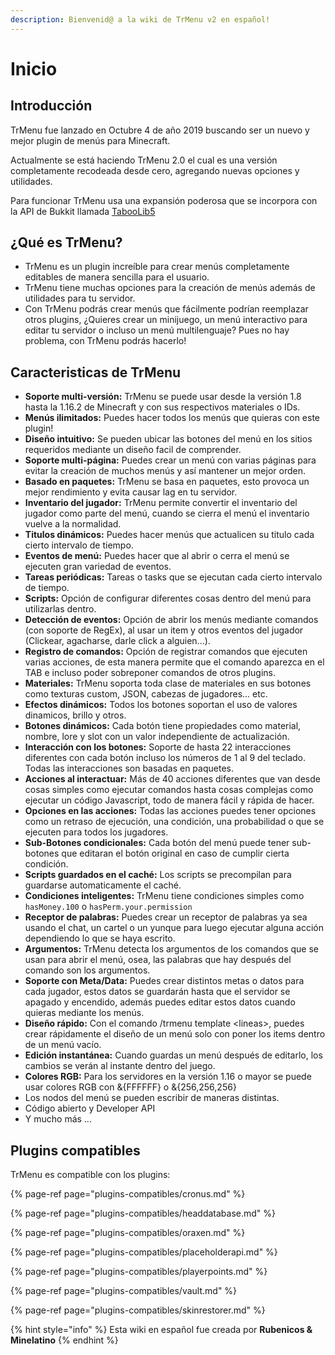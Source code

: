 ```yaml
---
description: Bienvenid@ a la wiki de TrMenu v2 en español!
---
```


# Inicio

## Introducción

TrMenu fue lanzado en Octubre 4 de año 2019 buscando ser un nuevo y mejor plugin de menús para Minecraft.

Actualmente se está haciendo TrMenu 2.0 el cual es una versión completamente recodeada desde cero, agregando nuevas opciones y utilidades.

Para funcionar TrMenu usa una expansión poderosa que se incorpora con la API de Bukkit llamada [TabooLib5](https://github.com/TabooLib)

## ¿Qué es TrMenu?

* TrMenu es un plugin increíble para crear menús completamente editables de manera sencilla para el usuario.
* TrMenu tiene muchas opciones para la creación de menús además de utilidades para tu servidor.
* Con TrMenu podrás crear menús que fácilmente podrían reemplazar otros plugins, ¿Quieres crear un minijuego, un menú interactivo para editar tu servidor o incluso un menú multilenguaje? Pues no hay problema, con TrMenu podrás hacerlo!

## Caracteristicas de TrMenu

* **Soporte multi-versión:** TrMenu se puede usar desde la versión 1.8 hasta la 1.16.2 de Minecraft y con sus respectivos materiales o IDs.
* **Menús ilimitados:** Puedes hacer todos los menús que quieras con este plugin!
* **Diseño intuitivo:** Se pueden ubicar las botones del menú en los sitios requeridos mediante un diseño facil de comprender.
* **Soporte multi-página:** Puedes crear un menú con varias páginas para evitar la creación de muchos menús y así mantener un mejor orden.
* **Basado en paquetes:** TrMenu se basa en paquetes, esto provoca un mejor rendimiento y evita causar lag en tu servidor.
* **Inventario del jugador:** TrMenu permite convertir el inventario del jugador como parte del menú, cuando se cierra el menú el inventario vuelve a la normalidad.
* **Titulos dinámicos:** Puedes hacer menús que actualicen su titulo cada cierto intervalo de tiempo.
* **Eventos de menú:** Puedes hacer que al abrir o cerra el menú se ejecuten gran variedad de eventos.
* **Tareas periódicas:** Tareas o tasks que se ejecutan cada cierto intervalo de tiempo.
* **Scripts:** Opción de configurar diferentes cosas dentro del menú para utilizarlas dentro.
* **Detección de eventos:** Opción de abrir los menús mediante comandos \(con soporte de RegEx\), al usar un item y otros eventos del jugador \(Clickear, agacharse, darle click a alguien...\).
* **Registro de comandos:** Opción de registrar comandos que ejecuten varias acciones, de esta manera permite que el comando aparezca en el TAB e incluso poder sobreponer comandos de otros plugins.
* **Materiales:** TrMenu soporta toda clase de materiales en sus botones como texturas custom, JSON, cabezas de jugadores... etc. 
* **Efectos dinámicos:** Todos los botones soportan el uso de valores dinamicos, brillo y otros.
* **Botones dinámicos:** Cada botón tiene propiedades como material, nombre, lore y slot con un valor independiente de actualización.
* **Interacción con los botones:** Soporte de hasta 22 interacciones diferentes con cada botón incluso los números de 1 al 9 del teclado. Todas las interacciones son basadas en paquetes.
* **Acciones al interactuar:** Más de 40 acciones diferentes que van desde cosas simples como ejecutar comandos hasta cosas complejas como ejecutar un código Javascript, todo de manera fácil y rápida de hacer.
* **Opciones en las acciones:** Todas las acciones puedes tener opciones como un retraso de ejecución, una condición, una probabilidad o que se ejecuten para todos los jugadores. 
* **Sub-Botones condicionales:** Cada botón del menú puede tener sub-botones que editaran el botón original en caso de cumplir cierta condición.
* **Scripts guardados en el caché:** Los scripts se precompilan para guardarse automaticamente el caché.
* **Condiciones inteligentes:** TrMenu tiene condiciones simples como `hasMoney.100` o `hasPerm.your.permission`
* **Receptor de palabras:** Puedes crear un receptor de palabras ya sea usando el chat, un cartel o un yunque para luego ejecutar alguna acción dependiendo lo que se haya escrito.
* **Argumentos:** TrMenu detecta los argumentos de los comandos que se usan para abrir el menú, osea, las palabras que hay después del comando son los argumentos.
* **Soporte con Meta/Data:** Puedes crear distintos metas o datos para cada jugador, estos datos se guardarán hasta que el servidor se apagado y encendido, además puedes editar estos datos cuando quieras mediante los menús.
* **Diseño rápido:** Con el comando /trmenu template &lt;lineas&gt;, puedes crear rápidamente el diseño de un menú solo con poner los items dentro de un menú vacío.
* **Edición instantánea:** Cuando guardas un menú después de editarlo, los cambios se verán al instante dentro del juego.
* **Colores RGB:** Para los servidores en la versión 1.16 o mayor se puede usar colores RGB con &{FFFFFF} o &{256,256,256}
* Los nodos del menú se pueden escribir de maneras distintas.
* Código abierto y Developer API
* Y mucho más ...

## Plugins compatibles

TrMenu es compatible con los plugins:

{% page-ref page="plugins-compatibles/cronus.md" %}

{% page-ref page="plugins-compatibles/headdatabase.md" %}

{% page-ref page="plugins-compatibles/oraxen.md" %}

{% page-ref page="plugins-compatibles/placeholderapi.md" %}

{% page-ref page="plugins-compatibles/playerpoints.md" %}

{% page-ref page="plugins-compatibles/vault.md" %}

{% page-ref page="plugins-compatibles/skinrestorer.md" %}

{% hint style="info" %}
Esta wiki en español fue creada por **Rubenicos & Minelatino**
{% endhint %}

